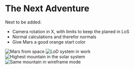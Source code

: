 # The Next Adventure

Next to be added:
* Camera rotation in X, with limits to keep the planed in LoS
* Normal calculations and therefor normals
* Give Mars a good orange start color

![Mars from space](https://i.imgur.com/9zKkTJd.png)
![LoD system in work](https://i.imgur.com/RRjd0Nh.png)
![Highest mountain in the solar system](https://i.imgur.com/ocunjvs.png)
![Same mountain in wireframe mode](https://i.imgur.com/GOUqhew.png)